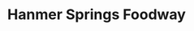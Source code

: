 ---
title: "Hanmer Springs Foodway"
url: /hanmer-springs/hanmer-springs-foodway/
shop: Lebensmittel
---
